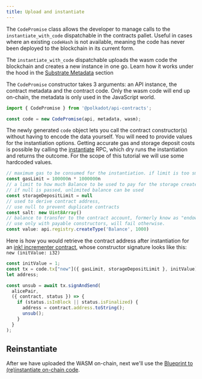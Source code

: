 ```yaml
---
title: Upload and instantiate
---
```


The `CodePromise` class allows the developer to manage calls to the `instantiate_with_code` dispatchable in the contracts pallet. 
Useful in cases where an existing `codeHash` is not available, meaning the code has never been deployed to the blockchain in its current form. 

The `instantiate_with_code` dispatchable uploads the wasm code the blockchain and creates a new instance in one go. Learn how it works under the hood in the [Substrate Metadata](../../substrate/extrinsics.md#instantiatewithcodevalue-compactu128-gas_limit-compactu64-storage_deposit_limit-optioncompactu128-code-bytes-data-bytes-salt-bytes) section 

The `CodePromise` constructor takes 3 arguments: an API instance, the contract metadata and the contract code. Only the wasm code will end up on-chain, the metadata is only used in the JavaScript world.

```javascript
import { CodePromise } from '@polkadot/api-contracts';

const code = new CodePromise(api, metadata, wasm);
```

The newly generated `code` object lets you call the contract constructor(s) without having to encode the data yourself.
You will need to provide values for the instantiation options. Getting accurate gas and storage deposit costs is possible by calling the [instantiate](http://localhost:8080/substrate/rpc#instantiaterequest-instantiaterequest-at-blockhash-contractinstantiateresult) RPC, which dry runs the instantiation and returns the outcome. For the scope of this tutorial we will use some hardcoded values.

```javascript
// maximum gas to be consumed for the instantiation. if limit is too small the instantiation will fail.
const gasLimit = 100000n * 1000000n
// a limit to how much Balance to be used to pay for the storage created by the instantiation
// if null is passed, unlimited balance can be used
const storageDepositLimit = null
// used to derive contract address, 
// use null to prevent duplicate contracts
const salt: new Uint8Array()
// balance to transfer to the contract account, formerly know as "endowment". 
// use only with payable constructors, will fail otherwise. 
const value: api.registry.createType('Balance', 1000)
```
Here is how you would retrieve the contract address after instantiation for an [ink! incrementer contract](https://github.com/paritytech/ink/blob/master/examples/incrementer/lib.rs), whose constructor signature looks like this: `new (initValue: i32)` 

```javascript
const initValue = 1;
const tx = code.tx["new"]({ gasLimit, storageDepositLimit }, initValue)
let address;

const unsub = await tx.signAndSend(
  alicePair,
  ({ contract, status }) => {
    if (status.isInBlock || status.isFinalized) {
      address = contract.address.toString();
      unsub();
    }
  }
);
```
## Reinstantiate

After we have uploaded the WASM on-chain, next we'll use the [Blueprint to (re)instantiate on-chain code](blueprint.md).

